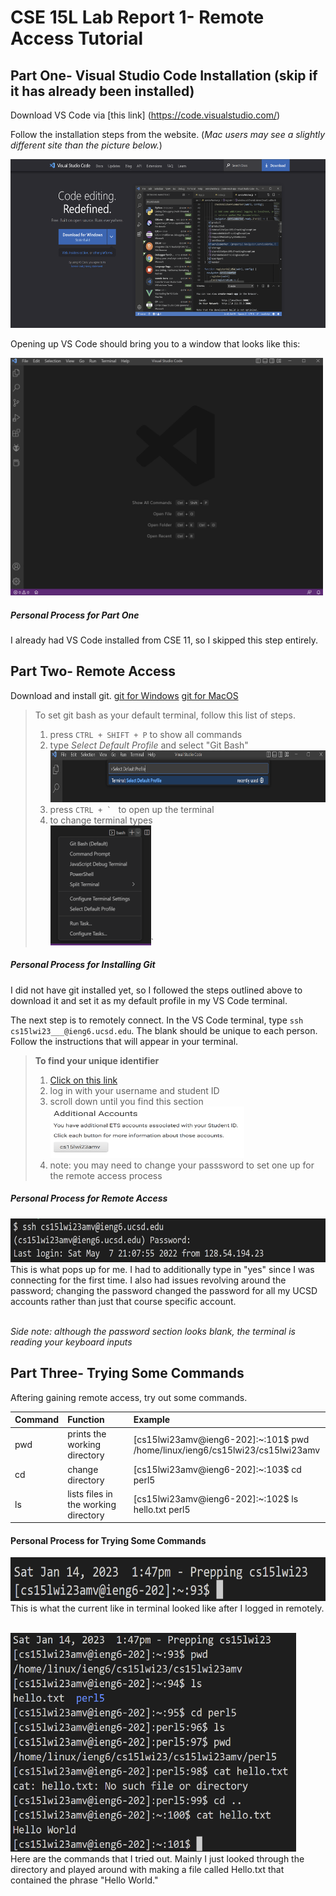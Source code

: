 # **CSE 15L Lab Report 1- Remote Access Tutorial**

## Part One- Visual Studio Code Installation (skip if it has already been installed)

Download VS Code via [this link] (https://code.visualstudio.com/)

Follow the installation steps from the website. (*Mac users may see a slightly different site than the picture below.*)

<img src="labreportone_vs_1.png" alt="" title="VS Code Website" width="580" height="270" />

Opening up VS Code should bring you to a window that looks like this:

<img src="labreportone_vs_2.png" alt="" title="VS Code Window" width="500" height="380" />

##### **Personal Process for Part One**
I already had VS Code installed from CSE 11, so I skipped this step entirely.

## Part Two- Remote Access

Download and install git.
[git for Windows](https://gitforwindows.org/)
[git for MacOS](https://git-scm.com/download/mac)

> To set git bash as your default terminal, follow this list of steps.
> 1. press ```CTRL + SHIFT + P``` to show all commands
> 2. type *Select Default Profile* and select "Git Bash"<br /> <img src="labreportone_ra_1.png" alt="" title="Command Line" width="633" height="83" />
> 3. press ```CTRL + ` ```  to open up the terminal
> 4. to change terminal types <br /> <img src="labreportone_ra_2.png" alt="." title="." width="161" height="192" />`

##### **Personal Process for Installing Git**
I did not have git installed yet, so I followed the steps outlined above to download it and set it as my default profile in my VS Code terminal.

The next step is to remotely connect. In the VS Code terminal, type ```ssh cs15lwi23___@ieng6.ucsd.edu```.
The blank should be unique to each person.
Follow the instructions that will appear in your terminal.

> **To find your unique identifier**
> 1. [Click on this link](https://sdacs.ucsd.edu/~icc/index.php)
> 2. log in with your username and student ID
> 3. scroll down until you find this section <br /> <img src="labreportone_ra_4.png" alt="" title="STudent Account" width="310" height="82" />
> 4. note: you may need to change your passsword to set one up for the remote access process

##### **Personal Process for Remote Access**
<img src="labreportone_ra_3.png" alt="" title="VS Code Terminal" width="625" height= "70" />
This is what pops up for me. I had to additionally type in "yes" since I was connecting for the first time. I also had issues revolving around the password; changing the password changed the password for all my UCSD accounts rather than just that course specific account.

<br /> *Side note: although the password section looks blank, the terminal is reading your keyboard inputs*

## Part Three- Trying Some Commands
Aftering gaining remote access, try out some commands.

| Command | Function | Example |
| :--- | :--- | :---|
| pwd | prints the working directory | [cs15lwi23amv@ieng6-202]:~:101$ pwd <br /> /home/linux/ieng6/cs15lwi23/cs15lwi23amv |
| cd | change directory | [cs15lwi23amv@ieng6-202]:~:103$ cd perl5 |
| ls | lists files in the working directory | [cs15lwi23amv@ieng6-202]:~:102$ ls <br /> hello.txt  perl5 |


#### **Personal Process for Trying Some Commands**
<img src="labreportone_cmd_1.png" alt="" title="Initial Logging In" width="625" height= "70" />
This is what the current like in terminal looked like after I logged in remotely.

<br /> <img src="labreportone_cmd_2.png" alt="" title="Commands Tried" width="457" height= "350" />
<br /> Here are the commands that I tried out. Mainly I just looked through the directory and played around with making a file called Hello.txt that contained the phrase "Hello World."


